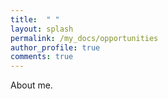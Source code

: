 ```yaml
---
title:  " "
layout: splash
permalink: /my_docs/opportunities
author_profile: true
comments: true
---
```


About me.
